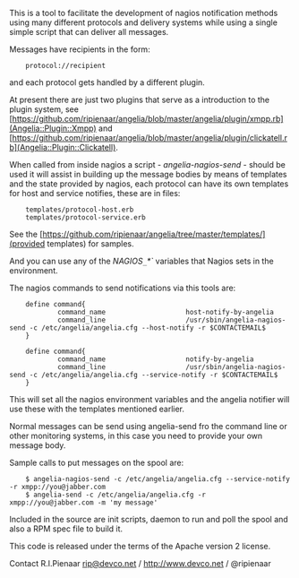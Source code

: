 This is a tool to facilitate the development of nagios notification
methods using many different protocols and delivery systems while
using a single simple script that can deliver all messages.

Messages have recipients in the form:

        protocol://recipient

and each protocol gets handled by a different plugin.

At present there are just two plugins that serve as a introduction to the
plugin system, see [https://github.com/ripienaar/angelia/blob/master/angelia/plugin/xmpp.rb](Angelia::Plugin::Xmpp) and [https://github.com/ripienaar/angelia/blob/master/angelia/plugin/clickatell.rb](Angelia::Plugin::Clickatell).

When called from inside nagios a script - _angelia-nagios-send_ - should be used
it will assist in building up the message bodies by means of templates and the
state provided by nagios, each protocol can have its own templates for host and
service notifies, these are in files:

        templates/protocol-host.erb
        templates/protocol-service.erb

See the [https://github.com/ripienaar/angelia/tree/master/templates/](provided templates) for samples.

And you can use any of the _NAGIOS`_`*`_ variables that Nagios sets in the environment.

The nagios commands to send notifications via this tools are:

        define command{
                command_name                    host-notify-by-angelia
                command_line                    /usr/sbin/angelia-nagios-send -c /etc/angelia/angelia.cfg --host-notify -r $CONTACTEMAIL$
        }

        define command{
                command_name                    notify-by-angelia
                command_line                    /usr/sbin/angelia-nagios-send -c /etc/angelia/angelia.cfg --service-notify -r $CONTACTEMAIL$
        }

This will set all the nagios environment variables and the angelia notifier will use these with the templates mentioned earlier.

Normal messages can be send using angelia-send fro the command line or other monitoring systems, in this case you need to provide
your own message body.

Sample calls to put messages on the spool are:

        $ angelia-nagios-send -c /etc/angelia/angelia.cfg --service-notify -r xmpp://you@jabber.com
        $ angelia-send -c /etc/angelia/angelia.cfg -r xmpp://you@jabber.com -m 'my message'

Included in the source are init scripts, daemon to run and poll the spool and also a RPM spec file to build it.

This code is released under the terms of the Apache version 2 license.

Contact R.I.Pienaar <rip@devco.net> / http://www.devco.net / @ripienaar


